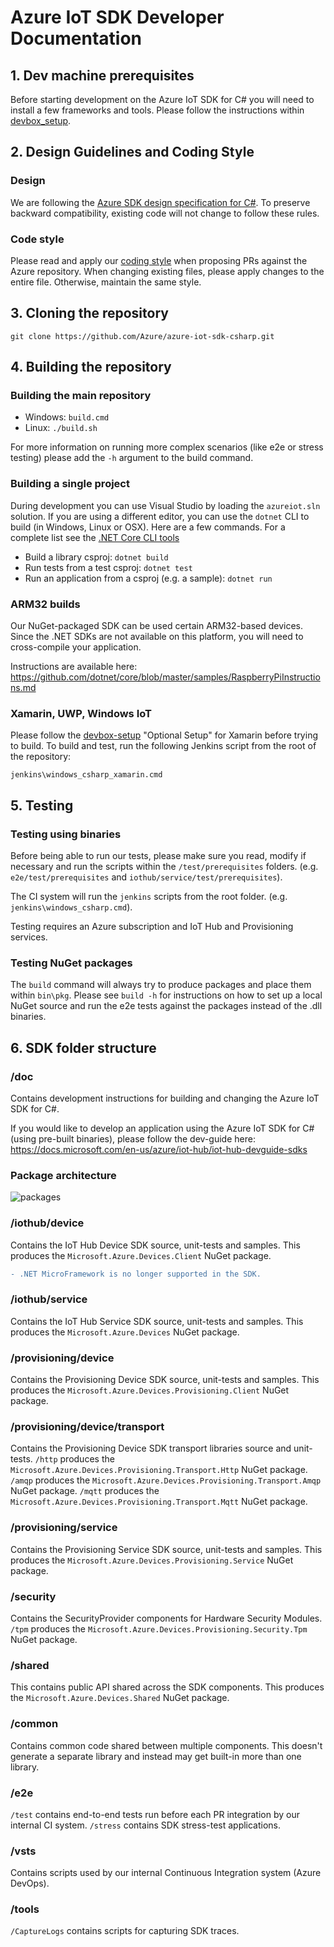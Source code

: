 # Azure IoT SDK Developer Documentation

## 1. Dev machine prerequisites

Before starting development on the Azure IoT SDK for C# you will need to install a few frameworks and tools. Please follow the instructions within [devbox_setup](devbox_setup.md).

## 2. Design Guidelines and Coding Style

### Design
We are following the [Azure SDK design specification for C#](https://azuresdkspecs.z5.web.core.windows.net/DotNetSpec.html). To preserve backward compatibility, existing code will not change to follow these rules.

### Code style
Please read and apply our [coding style](coding-style.md) when proposing PRs against the Azure repository. When changing existing files, please apply changes to the entire file. Otherwise, maintain the same style.

## 3. Cloning the repository

`git clone https://github.com/Azure/azure-iot-sdk-csharp.git`

## 4. Building the repository

### Building the main repository

* Windows: `build.cmd`
* Linux: `./build.sh`

For more information on running more complex scenarios (like e2e or stress testing) please add the `-h` argument to the build command.

### Building a single project

During development you can use Visual Studio by loading the `azureiot.sln` solution.
If you are using a different editor, you can use the `dotnet` CLI to build (in Windows, Linux or OSX). Here are a few commands. For a complete list see the [.NET Core CLI tools](https://docs.microsoft.com/en-us/dotnet/core/tools/?tabs=netcore2x)

* Build a library csproj: `dotnet build`
* Run tests from a test csproj: `dotnet test`
* Run an application from a csproj (e.g. a sample): `dotnet run`

### ARM32 builds

Our NuGet-packaged SDK can be used certain ARM32-based devices. Since the .NET SDKs are not available on this platform, you will need to cross-compile your application.

Instructions are available here: https://github.com/dotnet/core/blob/master/samples/RaspberryPiInstructions.md

### Xamarin, UWP, Windows IoT

Please follow the [devbox-setup](devbox_setup.md) "Optional Setup" for Xamarin before trying to build. To build and test, run the following Jenkins script from the root of the repository:

`jenkins\windows_csharp_xamarin.cmd`

## 5. Testing

### Testing using binaries

Before being able to run our tests, please make sure you read, modify if necessary and run the scripts within the `/test/prerequisites` folders. (e.g. `e2e/test/prerequisites` and `iothub/service/test/prerequisites`).

The CI system will run the `jenkins` scripts from the root folder. (e.g. `jenkins\windows_csharp.cmd`).

Testing requires an Azure subscription and IoT Hub and Provisioning services.

### Testing NuGet packages

The `build` command will always try to produce packages and place them within `bin\pkg`.
Please see `build -h` for instructions on how to set up a local NuGet source and run the e2e tests against the packages instead of the .dll binaries.

## 6. SDK folder structure

### /doc

Contains development instructions for building and changing the Azure IoT SDK for C#.

If you would like to develop an application using the Azure IoT SDK for C# (using pre-built binaries), please follow the dev-guide here: https://docs.microsoft.com/en-us/azure/iot-hub/iot-hub-devguide-sdks 

### Package architecture
![packages](https://www.plantuml.com/plantuml/png/0/jLLRRi8m4Fn7oXtyNv4J80G2LLMbI2tG0xZs9bWuSLYlaTAAkpSXK48W9PJWtvsTcNtO7bdYI2xMNi_hQGY9aM6eeYKngH04APCKePIB5O-01KgWiIOaV_pb4FmfR9G0wy-N746omU3PQ0au7B9lhxTjaLbBOVaHcblBve05OA8L97G85UU9JRHniZ1QSfIXdTWnVGQHieHPm9DS7Mi4iuyf2mqoMPgeniQEJCn9YPAyp8zp3nTbNisdFRMuRLUt_uPcespUNfL4_hxOncPKmMUD-TKzujyTO7OIQ-LfpzdaeeITbLk514Ow3Hrqv8gLAhR1rksQ2-I9JGtce7YT_cEPc-Y2DL67T2z4zxkRWt2eAFCNQLmZszCrtTX-VtZb7MZCFOpr7efBQz8Pt-4YTaPOczfVl1SAkrbajxYF5jcjysD4JhQopH16aCZy-_e1 "packages")

### /iothub/device

Contains the IoT Hub Device SDK source, unit-tests and samples. 
This produces the `Microsoft.Azure.Devices.Client` NuGet package.

```diff
- .NET MicroFramework is no longer supported in the SDK.
```

### /iothub/service

Contains the IoT Hub Service SDK source, unit-tests and samples.
This produces the `Microsoft.Azure.Devices` NuGet package.

### /provisioning/device

Contains the Provisioning Device SDK source, unit-tests and samples.
This produces the `Microsoft.Azure.Devices.Provisioning.Client` NuGet package.

### /provisioning/device/transport

Contains the Provisioning Device SDK transport libraries source and unit-tests.
`/http` produces the `Microsoft.Azure.Devices.Provisioning.Transport.Http` NuGet package.
`/amqp` produces the `Microsoft.Azure.Devices.Provisioning.Transport.Amqp` NuGet package.
`/mqtt` produces the `Microsoft.Azure.Devices.Provisioning.Transport.Mqtt` NuGet package.

### /provisioning/service

Contains the Provisioning Service SDK source, unit-tests and samples.
This produces the `Microsoft.Azure.Devices.Provisioning.Service` NuGet package.

### /security

Contains the SecurityProvider components for Hardware Security Modules.
`/tpm` produces the `Microsoft.Azure.Devices.Provisioning.Security.Tpm` NuGet package.

### /shared

This contains public API shared across the SDK components.
This produces the `Microsoft.Azure.Devices.Shared` NuGet package.

### /common

Contains common code shared between multiple components. This doesn't generate a separate library and instead may get built-in more than one library.

### /e2e

`/test` contains end-to-end tests run before each PR integration by our internal CI system.
`/stress` contains SDK stress-test applications.

### /vsts

Contains scripts used by our internal Continuous Integration system (Azure DevOps).

### /tools

`/CaptureLogs` contains scripts for capturing SDK traces.
